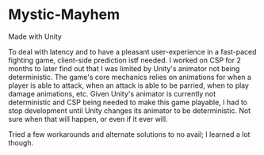 # Mystic-Mayhem

Made with Unity

To deal with latency and to have a pleasant user-experience in a fast-paced fighting game, client-side prediction istf needed. I worked on CSP for 2 months to later find out that I was limited by Unity's animator not being deterministic. The game's core mechanics relies on animations for when a player is able to attack, when an attack is able to be parried, when to play damage animations, etc. Given Unity's animator is currently not deterministic and CSP being needed to make this game playable, I had to stop development until Unity changes its animator to be deterministic. Not sure when that will happen, or even if it ever will.

Tried a few workarounds and alternate solutions to no avail; I learned a lot though.
